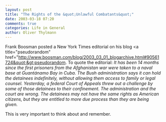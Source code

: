 ```yaml
---
layout: post
title: "The Rights of the &quot;Unlawful Combatants&quot;"
date: 2003-03-18 07:20
comments: true
categories: Life in General
author: Oliver Thylmann
---
```



Frank Boosman posted a New York Times editorial on his blog &lt;a title=&quot;pseudorandom&quot; href=&quot;http://www.boosman.com/blog/2003_03_01_blogarchive.html#90561724&quot;&gt;pseudorandom. To quote the editorial: *It has been 14 months since the first prisoners from the Afghanistan war were taken to a naval base at Guantánamo Bay in Cuba. The Bush administration says it can hold the detainees indefinitely, without allowing them access to family or legal counsel. Yesterday, a federal Court of Appeals threw out a challenge by some of those detainees to their confinement. The administration and the court are wrong. The detainees may not have the same rights as American citizens, but they are entitled to more due process than they are being given.*

This is very important to think about and remember.


